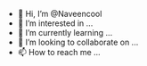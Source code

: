 - 👋 Hi, I’m @Naveencool
- 👀 I’m interested in ...
- 🌱 I’m currently learning ...
- 💞️ I’m looking to collaborate on ...
- 📫 How to reach me ...

<!---
Naveencool/Naveencool is a ✨ special ✨ repository because its `README.md` (this file) appears on your GitHub profile.
You can click the Preview link to take a look at your changes.
--->
